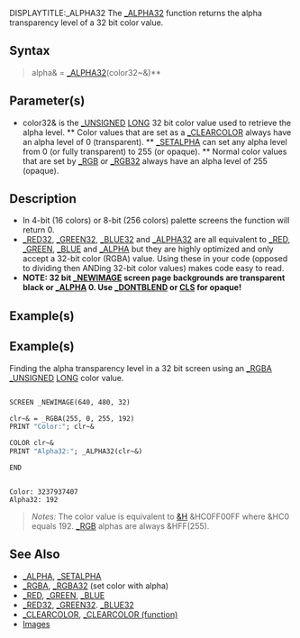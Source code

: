 DISPLAYTITLE:_ALPHA32
The [_ALPHA32](_ALPHA32) function returns the alpha transparency level of a 32 bit color value.


## Syntax

> alpha& = [_ALPHA32](_ALPHA32)(color32~&)**

## Parameter(s)

* color32& is the [_UNSIGNED](_UNSIGNED) [LONG](LONG) 32 bit color value used to retrieve the alpha level.
** Color values that are set as a [_CLEARCOLOR](_CLEARCOLOR) always have an alpha level of 0 (transparent).
** [_SETALPHA](_SETALPHA) can set any alpha level from 0 (or fully transparent) to 255 (or opaque).
** Normal color values that are set by [_RGB](_RGB) or [_RGB32](_RGB32) always have an alpha level of 255 (opaque).


## Description

* In 4-bit (16 colors) or 8-bit (256 colors) palette screens the function will return 0.
* [_RED32](_RED32), [_GREEN32](_GREEN32), [_BLUE32](_BLUE32) and [_ALPHA32](_ALPHA32) are all equivalent to [_RED](_RED), [_GREEN](_GREEN), [_BLUE](_BLUE) and [_ALPHA](_ALPHA) but they are highly optimized and only accept a 32-bit color (RGBA) value. Using these in your code (opposed to dividing then ANDing 32-bit color values) makes code easy to read.
* **NOTE: 32 bit [_NEWIMAGE](_NEWIMAGE) screen page backgrounds are transparent black or [_ALPHA](_ALPHA) 0. Use [_DONTBLEND](_DONTBLEND) or [CLS](CLS) for opaque!**


## Example(s)

## Example(s)
 Finding the alpha transparency level in a 32 bit screen using an [_RGBA](_RGBA)  [_UNSIGNED](_UNSIGNED) [LONG](LONG) color value.

```vb

SCREEN _NEWIMAGE(640, 480, 32)

clr~& = _RGBA(255, 0, 255, 192)
PRINT "Color:"; clr~&

COLOR clr~&
PRINT "Alpha32:"; _ALPHA32(clr~&)

END 

```

```text

Color: 3237937407
Alpha32: 192

```

>  *Notes:* The color value is equivalent to [&H](&H) &HC0FF00FF where &HC0 equals 192. [_RGB](_RGB) alphas are always &HFF(255).


## See Also

* [_ALPHA](_ALPHA), [_SETALPHA](_SETALPHA)
* [_RGBA](_RGBA), [_RGBA32](_RGBA32) (set color with alpha)
* [_RED](_RED), [_GREEN](_GREEN), [_BLUE](_BLUE)
* [_RED32](_RED32), [_GREEN32](_GREEN32). [_BLUE32](_BLUE32)
* [_CLEARCOLOR](_CLEARCOLOR), [_CLEARCOLOR (function)](_CLEARCOLOR (function))
* [Images](Images)





